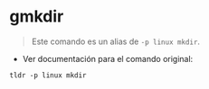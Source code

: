 # gmkdir

> Este comando es un alias de `-p linux mkdir`.

- Ver documentación para el comando original:

`tldr -p linux mkdir`

